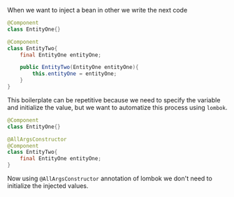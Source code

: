 When we want to inject a bean in other we write the next code
```java
@Component
class EntityOne{}

@Component
class EntityTwo{
	final EntityOne entityOne;

	public EntityTwo(EntityOne entityOne){
		this.entityOne = entityOne;
	}
}
```
This boilerplate can be repetitive because we need to specify the variable and initialize the value, but we want to automatize this process using `lombok`.
```java
@Component
class EntityOne{}

@AllArgsConstructor
@Component
class EntityTwo{
	final EntityOne entityOne;
}
```
Now using `@AllArgsConstructor` annotation of lombok we don't need to initialize the injected values.
